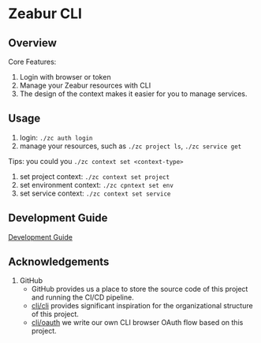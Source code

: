 # Zeabur CLI

## Overview

Core Features:

1. Login with browser or token
2. Manage your Zeabur resources with CLI
3. The design of the context makes it easier for you to manage services.

## Usage

1. login: `./zc auth login`
2. manage your resources, such as `./zc project ls`, `./zc service get`

Tips: you could you `./zc context set <context-type>`

1. set project context: `./zc context set project`
2. set environment context: `./zc cpntext set env`
3. set service context: `./zc context set service`

## Development Guide

[Development Guide](docs/development_guide.md)

## Acknowledgements

1. GitHub
    * GitHub provides us a place to store the source code of this project and running the CI/CD pipeline.
    * [cli/cli](https://github.com/cli/cli) provides significant inspiration for the organizational structure of this project.
    * [cli/oauth](https://github.com/cli/oauth) we write our own CLI browser OAuth flow based on this project.
